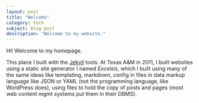 ```yaml
---
layout: post
title: "Welcome"
category: tech
subject: blog post
description: "Welcome to my website."
---
```


Hi! Welcome to my homepage.

This place I built with the [Jekyll](/tech/jekyll.html)
tools. At Texas A&M in 2011, I built websites using a
static site generator I named _Excelsis_, which I built using many of the
same ideas like templating, markdown, config in files in data markup language
like JSON or YAML (not the programming
language, like WordPress does), using files to hold the copy
of posts and pages (most web content mgmt systems put them in their DBMS).

